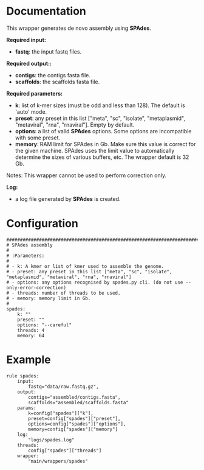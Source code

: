 # Documentation

This wrapper generates de novo assembly using **SPAdes**.

**Required input:**

- **fastq**: the input fastq files.

**Required output::**

- **contigs**: the contigs fasta file.
- **scaffolds**: the scaffolds fasta file.
 
**Required parameters:**

- **k**: list of k-mer sizes (must be odd and less than 128). The default is 'auto' mode.
- **preset**: any preset in this list ["meta", "sc", "isolate", "metaplasmid", "metaviral", "rna", "rnaviral"]. Empty by default.
- **options**: a list of valid **SPAdes** options. Some options are incompatible with some preset.
- **memory**: RAM limit for SPAdes in Gb. Make sure this value is correct for the given machine. SPAdes uses the limit value to automatically determine the sizes of various buffers, etc. The wrapper default is 32 Gb.

Notes: This wrapper cannot be used to perform correction only.

**Log:**

- a log file generated by **SPAdes** is created.


# Configuration


    ##############################################################################
    # SPAdes assembly
    #
    # :Parameters:
    #
    # - k: A kmer or list of kmer used to assemble the genome.
    # - preset: any preset in this list ["meta", "sc", "isolate", "metaplasmid", "metaviral", "rna", "rnaviral"]
    # - options: any options recognised by spades.py cli. (do not use --only-error-correction)
    # - threads: number of threads to be used.
    # - memory: memory limit in Gb. 
    #
    spades:
        k: ""
        preset: ""
        options: "--careful"
        threads: 4
        memory: 64


# Example

    rule spades:
        input:
            fastq="data/raw.fastq.gz",
        output:
            contigs="assembled/contigs.fasta",
            scaffolds="assembled/scaffolds.fasta"
        params:
            k=config["spades"]["k"],
            preset=config["spades"]["preset"],
            options=config["spades"]["options"],
            memory=config["spades"]["memory"]
        log:
            "logs/spades.log"
        threads:
            config["spades"]["threads"]
        wrapper:
            "main/wrappers/spades"
